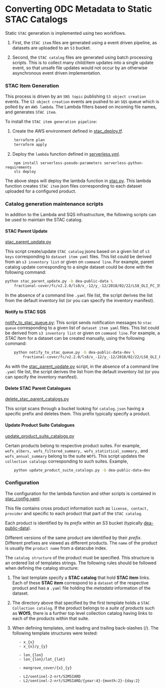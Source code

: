 # Converting ODC Metadata to Static STAC Catalogs

Static `STAC` generation is implemented using two workflows. 

1. First, the `STAC item` files are generated using a event driven pipeline, as datasets are uploaded to 
   an `S3` bucket. 

2. Second, the `STAC catalog` files are generated using batch processing
   scripts. This is to collect many child/item updates into a single update event, so that unsafe
   file updates would not occur by an otherwise asynchronous event driven implementation. 

### STAC Item Generation

This process is driven by an `SNS topic` publishing `S3 object creation` events. The 
`S3 object creation` events are pushed to an `SQS` queue which is polled by an `AWS lambda`.
The Lambda filters based on incoming file names, and generates `STAC item`. 

To install the `STAC item generation pipeline`:  

1. Create the AWS environment defined in [stac_deploy.tf](stac_deploy.tf).

```bash
    terraform plan
    terraform apply
```

2. Deploy the `lambda` function defined in [serverless.yml](serverless.yml).

```
    npm install serverless-pseudo-parameters serverless-python-requirements
    sls deploy
```

The above steps will deploy the lambda function in [stac.py](stac.py). 
This lambda function creates `STAC item` json files corresponding to each
dataset uploaded for a configured product.

### Catalog generation maintenance scripts

In addition to the Lambda and SQS infrastructure, the following scripts 
can be used to maintain the STAC catalog.

#### STAC Parent Update 
[stac_parent_update.py](stac_parent_update.py)

This script create/update `STAC catalog` jsons based 
on a given list of `s3 keys` corresponding to `dataset item yaml` files. This list
could be derived from an `s3 inventory list` or given on `command line`. For example,
parent catalog update corresponding to a single dataset could be done with
the following command:
    
```bash
python stac_parent_update.py -b dea-public-data \
    fractional-cover/fc/v2.2.0/ls8/x_-12/y_-12/2018/02/22/LS8_OLI_FC_3577_-12_-12_20180222125938.yaml
```

In the absence of a command line `.yaml` file list, the script derives the list
from the default inventory list (or you can specify the inventory manifest).

#### Notify to STAC SQS
[notify_to_stac_queue.py](notify_to_stac_queue.py): This script sends notification messages to 
`stac queue` corresponding to a given list of `dataset item yaml` files. 
This list could be derived from `s3 inventory list` or given on `command line`.
For example, a *STAC Item* for a dataset can be created manually, using the following command:

```bash
    python notify_to_stac_queue.py -b dea-public-data-dev \
        fractional-cover/fc/v2.2.0/ls8/x_-12/y_-12/2018/02/22/LS8_OLI_FC_3577_-12_-12_20180222125938.yaml
```
    
As with the [stac_parent_update.py](stac_parent_update.py) script, in the absence of a command line `.yaml` 
file list, the script derives the list
from the default inventory list (or you can specify the inventory manifest). 

#### Delete STAC Parent Catalogues
[delete_stac_parent_catalogs.py](delete_stac_parent_catalogs.py)
 
This script scans through a bucket looking for 
`catalog.json` having a specific prefix and deletes them. This prefix typically 
specify a product.


#### Update Product Suite Catalogues
[update_product_suite_catalogs.py](update_product_suite_catalogs.py)

Certain products belong to respective product
suites. For example, `wofs_albers, wofs_filtered_summary, wofs_statistical_summary,`
and `wofs_annual_summary` belong to the suite `WOfS`. This script updates the
`collection catalogs` corresponding to such suites. Example,
 
```bash
    python update_product_suite_catalogs.py -b dea-public-data-dev
```

### Configuration

The configuration for the lambda function 
and other scripts is contained in [stac_config.yaml](stac_config.yaml).

This file contains cross product information
such as `license, contact, provider` and specific
to each product that part of the `STAC catalog`. 

Each product is identified by its
*prefix* within an S3 bucket (typically [dea-public-data](https://data.dea.ga.gov.au/)).

Different versions of the same product are identified by their *prefix*. Different prefixes are
viewed as different products. The `name` of the 
product is usually the `product name` from a datacube index.

The `catalog structure` of the product must be specified. This structure is an 
ordered list of templates strings. The following rules should be followed when defining the catalog structure:

1. The last template specify a **STAC catalog** that hold **STAC item** links. Each of
these **STAC item** correspond to a `dataset` of the respective product and has a 
`.yaml` file holding the *metadata* information of the dataset.

2. The directory above that specified by the first template holds a 
`STAC Collection catalog`. If the product belongs to a *suite of products* such
as **WOfS**, there is a further top level collection catalog having links to each
of the products within that suite.

3. When defining templates, omit leading and trailing back-slashes (/). 
The following template structures were tested:

   ```
      - x_{x}
      - x_{x}/y_{y}
   ```

   ```
      - lon_{lon}
      - lon_{lon}/lat_{lat}
   ```

   ```
      - mangrove_cover/{x}_{y}
   ```

   ```
      - L2/sentinel-2-nrt/S2MSIARD
      - L2/sentinel-2-nrt/S2MSIARD/{year:4}-{month:2}-{day:2}
   ```